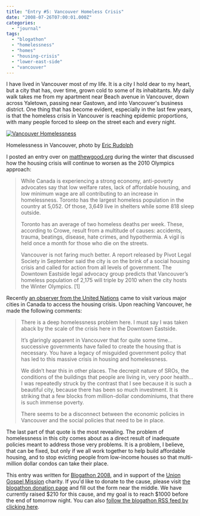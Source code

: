 ```yaml
---
title: "Entry #5: Vancouver Homeless Crisis"
date: "2008-07-26T07:00:01.000Z"
categories: 
  - "journal"
tags: 
  - "blogathon"
  - "homelessness"
  - "homes"
  - "housing-crisis"
  - "lower-east-side"
  - "vancouver"
---
```


I have lived in Vancouver most of my life. It is a city I hold dear to my heart, but a city that has, over time, grown cold to some of its inhabitants. My daily walk takes me from my apartment near Beach avenue in Vancouver, down across Yaletown, passing near Gastown, and into Vancouver's business district. One thing that has become evident, especially in the last few years, is that the homeless crisis in Vancouver is reaching epidemic proportions, with many people forced to sleep on the street each and every night.

[![Vancouver Homelessness](http://farm3.static.flickr.com/2057/2369771595_1027df7c90.jpg?v=0)](http://flickr.com/photos/ericrudolph/2369771595/)

Homelessness in Vancouver, photo by [Eric Rudolph](http://flickr.com/photos/ericrudolph/)

I posted an entry over on [matthewgood.org](http://www.matthewgood.org/2007/11/the-dead-of-winter/) during the winter that discussed how the housing crisis will continue to worsen as the 2010 Olympics approach:

> While Canada is experiencing a strong economy, anti-poverty advocates say that low welfare rates, lack of affordable housing, and low minimum wage are all contributing to an increase in homelessness. Toronto has the largest homeless population in the country at 5,052. Of those, 3,649 live in shelters while some 818 sleep outside.
> 
> Toronto has an average of two homeless deaths per week. These, according to Crowe, result from a multitude of causes: accidents, trauma, beatings, disease, hate crimes, and hypothermia. A vigil is held once a month for those who die on the streets.
> 
> Vancouver is not faring much better. A report released by Pivot Legal Society in September said the city is on the brink of a social housing crisis and called for action from all levels of government. The Downtown Eastside legal advocacy group predicts that Vancouver’s homeless population of 2,175 will triple by 2010 when the city hosts the Winter Olympics. \[1\]

Recently [an observer from the United Nations](http://canadiandimension.com/articles/2007/11/06/1372/) came to visit various major cities in Canada to access the housing crisis. Upon reaching Vancouver, he made the following comments:

> There is a deep homelessness problem here. I must say I was taken aback by the scale of the crisis here in the Downtown Eastside.
> 
> It’s glaringly apparent in Vancouver that for quite some time… successive governments have failed to create the housing that is necessary. You have a legacy of misguided government policy that has led to this massive crisis in housing and homelessness.
> 
> We didn’t hear this in other places. The decrepit nature of SROs, the conditions of the buildings that people are living in, very poor health…I was repeatedly struck by the contrast that I see because it is such a beautiful city, because there has been so much investment. It is striking that a few blocks from million-dollar condominiums, that there is such immense poverty.
> 
> There seems to be a disconnect between the economic policies in Vancouver and the social policies that need to be in place.

The last part of that quote is the most revealing. The problem of homelessness in this city comes about as a direct result of inadequate policies meant to address those very problems. It is a problem, I believe, that can be fixed, but only if we all work together to help build affordable housing, and to stop evicting people from low-income houses so that multi-million dollar condos can take their place.

This entry was written for [Blogathon 2008](http://www.migratorynerd.com/tag/blogathon), and in support of the [Union Gospel Mission](http://ugm.ca) charity. If you'd like to donate to the cause, please visit [the blogathon donation page](http://miss604.com/blogathon) and fill out the form near the middle. We have currently raised $210 for this cause, and my goal is to reach $1000 before the end of tomorrow night. You can also [follow the blogathon RSS feed by clicking here](http://www.migratorynerd.com/tag/blogathon/feed).
